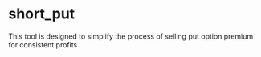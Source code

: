 # short_put

This tool is designed to simplify the process of selling put option premium for consistent profits
